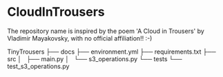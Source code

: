 # CloudInTrousers
The repository name is inspired by the poem 'A Cloud in Trousers' by Vladimir Mayakovsky, with no official affiliation!! :-)

TinyTrousers
├── docs
├── environment.yml
├── requirements.txt
├── src
│   ├── main.py
│   └── s3_operations.py
└── tests
    └── test_s3_operations.py
